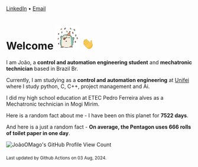[LinkedIn](https://www.linkedin.com/in/joão-pedro-gozzoli-b95641301/) &bull;
[Email](joaopedrogozzoli@gmail.com)

# Welcome <img src="happy.gif" height="64px" /> <img src="wave.gif" height="32px" />

I am João, a  **control and automation engineering student** and **mechatronic technician** based in Brazil Br.

Currently, I am studying as a **control and automation engineering** at [Unifei](https://unifei.edu.br) where I study python, C, C++, project management and Ai.

I did my high school education at ETEC Pedro Ferreira alves as a Mechatronic technician in Mogi Mirim.

Here is a random fact about me - I have been on this planet for **7522 days**.

And here is a just a random fact -  **On average, the Pentagon uses 666 rolls of toilet paper in one day**.

![JoãoOMago's GitHub Profile View Count](https://komarev.com/ghpvc/?username=JoaoOMago)

<sub>Last updated by Github Actions on 03 Aug, 2024.</sub>
